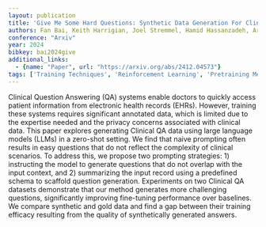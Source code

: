 ```yaml
---
layout: publication
title: 'Give Me Some Hard Questions: Synthetic Data Generation For Clinical QA'
authors: Fan Bai, Keith Harrigian, Joel Stremmel, Hamid Hassanzadeh, Ardavan Saeedi, Mark Dredze
conference: "Arxiv"
year: 2024
bibkey: bai2024give
additional_links:
  - {name: "Paper", url: "https://arxiv.org/abs/2412.04573"}
tags: ['Training Techniques', 'Reinforcement Learning', 'Pretraining Methods', 'Fine-Tuning', 'Prompting', 'Applications']
---
```

Clinical Question Answering (QA) systems enable doctors to quickly access
patient information from electronic health records (EHRs). However, training
these systems requires significant annotated data, which is limited due to the
expertise needed and the privacy concerns associated with clinical data. This
paper explores generating Clinical QA data using large language models (LLMs)
in a zero-shot setting. We find that naive prompting often results in easy
questions that do not reflect the complexity of clinical scenarios. To address
this, we propose two prompting strategies: 1) instructing the model to generate
questions that do not overlap with the input context, and 2) summarizing the
input record using a predefined schema to scaffold question generation.
Experiments on two Clinical QA datasets demonstrate that our method generates
more challenging questions, significantly improving fine-tuning performance
over baselines. We compare synthetic and gold data and find a gap between their
training efficacy resulting from the quality of synthetically generated
answers.
